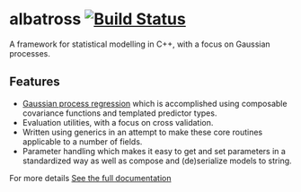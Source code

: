 # albatross [![Build Status](https://api.travis-ci.com/swift-nav/albatross.svg)](https://travis-ci.com/swift-nav/albatross)
A framework for statistical modelling in C++, with a focus on Gaussian processes.

## Features
 * [Gaussian process regression](http://www.gaussianprocess.org/gpml/chapters/RW2.pdf) which is accomplished using composable covariance functions and templated predictor types.
 * Evaluation utilities, with a focus on cross validation.
 * Written using generics in an attempt to make these core routines applicable to a number of fields.
 * Parameter handling which makes it easy to get and set parameters in a standardized way  as well as compose and (de)serialize models to string.

For more details [See the full documentation](https://swiftnav-albatross.readthedocs.io/en/latest/)
